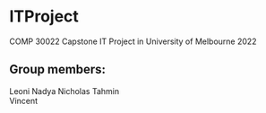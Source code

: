 # ITProject
COMP 30022 Capstone IT Project in University of Melbourne 2022

## Group members:
Leoni
Nadya
Nicholas
Tahmin  
Vincent

